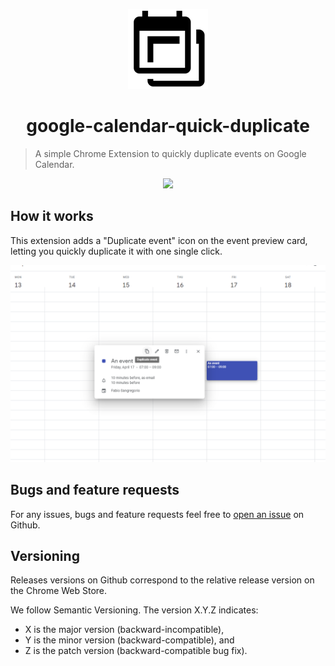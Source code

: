 <p align="center"><img height="128" width="128" src="./assets/icon128.png" alt="google-calendar-quick-duplicate" />
</p>
<h1 align="center">google-calendar-quick-duplicate</h1>

> A simple Chrome Extension to quickly duplicate events on Google Calendar.


<p align="center"><a href="https://chrome.google.com/webstore/detail/google-calendar-quick-dup/belnijodgolpgmpahmdkjbjehbobnfpd?hl=en"><img src="https://developer.chrome.com/webstore/images/ChromeWebStore_BadgeWBorder_v2_206x58.png"></a></p>

## How it works
This extension adds a "Duplicate event" icon on the event preview card, letting you quickly duplicate it with one single click.

<p align="center">
  <img src="./assets/second.png">
</p>

## Bugs and feature requests
For any issues, bugs and feature requests feel free to [open an issue](https://github.com/fabiosangregorio/google-calendar-quick-duplicate/issues) on Github.

## Versioning
Releases versions on Github correspond to the relative release version on the Chrome Web Store.

We follow Semantic Versioning. The version X.Y.Z indicates:

* X is the major version (backward-incompatible),
* Y is the minor version (backward-compatible), and
* Z is the patch version (backward-compatible bug fix).

